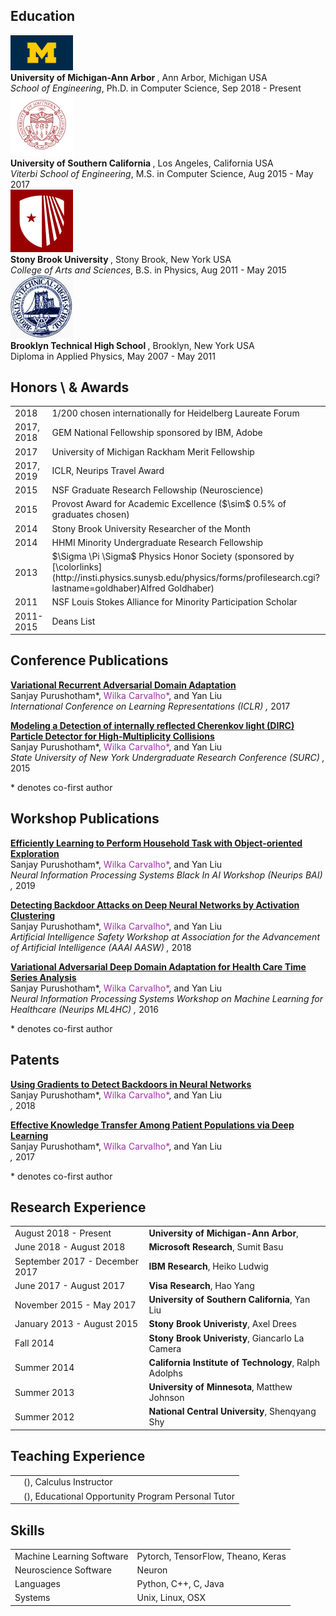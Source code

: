 
## <i class="fa fa-chevron-right"></i> Education

<div class="publications">
<div class="row publications">
  <div class="col-sm-3 center">
    <img class="pub-image responsive" width="100px" src="/files/cv/michigan.jpg">
  </div>
  <div class="col-sm-7 center">
    <strong> University of Michigan-Ann Arbor </strong>, Ann Arbor, Michigan USA<br>
      <i>School of Engineering</i>,
    Ph.D. in Computer Science, Sep 2018 - Present
  </div>
</div>
<div class="row publications">
  <div class="col-sm-3 center">
    <img class="pub-image responsive" width="100px" src="/files/cv/usc.jpg">
  </div>
  <div class="col-sm-7 center">
    <strong> University of Southern California </strong>, Los Angeles, California USA<br>
      <i>Viterbi School of Engineering</i>,
    M.S. in Computer Science, Aug 2015 - May 2017
  </div>
</div>
<div class="row publications">
  <div class="col-sm-3 center">
    <img class="pub-image responsive" width="100px" src="/files/cv/stony.png">
  </div>
  <div class="col-sm-7 center">
    <strong> Stony Brook University </strong>, Stony Brook, New York USA<br>
      <i>College of Arts and Sciences</i>,
    B.S. in Physics, Aug 2011 - May 2015
  </div>
</div>
<div class="row publications">
  <div class="col-sm-3 center">
    <img class="pub-image responsive" width="100px" src="/files/cv/bths.jpg">
  </div>
  <div class="col-sm-7 center">
    <strong> Brooklyn Technical High School </strong>, Brooklyn, New York USA<br>
    Diploma in Applied Physics, May 2007 - May 2011
  </div>
</div>
</div>


## <i class="fa fa-chevron-right"></i> Honors \ & Awards
<table class="table table-hover">
<tr>
  <td class='col-md-2'>2018</td>
  <td>
    1/200 chosen internationally for Heidelberg Laureate Forum
    <!--  -->
  </td>
</tr>
<tr>
  <td class='col-md-2'>2017, 2018</td>
  <td>
    GEM National Fellowship sponsored by IBM, Adobe
    <!--  -->
  </td>
</tr>
<tr>
  <td class='col-md-2'>2017</td>
  <td>
    University of Michigan Rackham Merit Fellowship
    <!--  -->
  </td>
</tr>
<tr>
  <td class='col-md-2'>2017, 2019</td>
  <td>
    ICLR, Neurips Travel Award
    <!--  -->
  </td>
</tr>
<tr>
  <td class='col-md-2'>2015</td>
  <td>
    NSF Graduate Research Fellowship (Neuroscience)
    <!--  -->
  </td>
</tr>
<tr>
  <td class='col-md-2'>2015</td>
  <td>
    Provost Award for Academic Excellence ($\sim$ 0.5% of graduates chosen)
    <!--  -->
  </td>
</tr>
<tr>
  <td class='col-md-2'>2014</td>
  <td>
    Stony Brook University Researcher of the Month
    <!--  -->
  </td>
</tr>
<tr>
  <td class='col-md-2'>2014</td>
  <td>
    HHMI Minority Undergraduate Research Fellowship
    <!--  -->
  </td>
</tr>
<tr>
  <td class='col-md-2'>2013</td>
  <td>
    $\Sigma \Pi \Sigma$ Physics Honor Society (sponsored by [\colorlinks](http://insti.physics.sunysb.edu/physics/forms/profilesearch.cgi?lastname=goldhaber)Alfred Goldhaber)
    <!--  -->
  </td>
</tr>
<tr>
  <td class='col-md-2'>2011</td>
  <td>
    NSF Louis Stokes Alliance for Minority Participation Scholar
    <!--  -->
  </td>
</tr>
<tr>
  <td class='col-md-2'>2011-2015</td>
  <td>
    Deans List
    <!--  -->
  </td>
</tr>
</table>





## <i class="fa fa-chevron-right"></i> Conference Publications

<!-- ### [Google Scholar](https://scholar.google.com/citations?user=tvJTXwoAAAAJ&hl=en)
 -->
<div class="publications">
<div class="row publication">
  <div class="col-sm-3 center">
    <!-- <img class="pub-image responsive" src="/files/iclr_2017/figures/vrada_tsne.png"> -->
  </div>
  <div class="col-sm-7 center">
    <p>
    <strong> <a href="">Variational Recurrent Adversarial Domain Adaptation</a> </strong> <br> 
    Sanjay Purushotham*, <span style="color: #9f30a5">Wilka Carvalho*</span>, and Yan Liu
    <br>
    <em> International Conference on Learning Representations (ICLR) , </em> 2017
    </p>
  </div>
</div>
<div class="row publication">
  <div class="col-sm-3 center">
    <!-- <img class="pub-image responsive" src="/files/iclr_2017/figures/vrada_tsne.png"> -->
  </div>
  <div class="col-sm-7 center">
    <p>
    <strong> <a href="">Modeling a Detection of internally reflected Cherenkov light (DIRC) Particle Detector for High-Multiplicity Collisions</a> </strong> <br> 
    Sanjay Purushotham*, <span style="color: #9f30a5">Wilka Carvalho*</span>, and Yan Liu
    <br>
    <em> State University of New York Undergraduate Research Conference (SURC) , </em> 2015
    </p>
  </div>
</div>
</div>
<p>* denotes co-first author</p>


## <i class="fa fa-chevron-right"></i> Workshop Publications

<!-- ### [Google Scholar](https://scholar.google.com/citations?user=tvJTXwoAAAAJ&hl=en)
 -->
<div class="publications">
<div class="row publication">
  <div class="col-sm-3 center">
    <!-- <img class="pub-image responsive" src="/files/iclr_2017/figures/vrada_tsne.png"> -->
  </div>
  <div class="col-sm-7 center">
    <p>
    <strong> <a href="">Efficiently Learning to Perform Household Task with Object-oriented Exploration</a> </strong> <br> 
    Sanjay Purushotham*, <span style="color: #9f30a5">Wilka Carvalho*</span>, and Yan Liu
    <br>
    <em> Neural Information Processing Systems Black In AI Workshop (Neurips BAI) , </em> 2019
    </p>
  </div>
</div>
<div class="row publication">
  <div class="col-sm-3 center">
    <!-- <img class="pub-image responsive" src="/files/iclr_2017/figures/vrada_tsne.png"> -->
  </div>
  <div class="col-sm-7 center">
    <p>
    <strong> <a href="">Detecting Backdoor Attacks on Deep Neural Networks by Activation Clustering</a> </strong> <br> 
    Sanjay Purushotham*, <span style="color: #9f30a5">Wilka Carvalho*</span>, and Yan Liu
    <br>
    <em> Artificial Intelligence Safety Workshop at Association for the Advancement of Artificial Intelligence (AAAI AASW) , </em> 2018
    </p>
  </div>
</div>
<div class="row publication">
  <div class="col-sm-3 center">
    <!-- <img class="pub-image responsive" src="/files/iclr_2017/figures/vrada_tsne.png"> -->
  </div>
  <div class="col-sm-7 center">
    <p>
    <strong> <a href="">Variational Adversarial Deep Domain Adaptation for Health Care Time Series Analysis</a> </strong> <br> 
    Sanjay Purushotham*, <span style="color: #9f30a5">Wilka Carvalho*</span>, and Yan Liu
    <br>
    <em> Neural Information Processing Systems Workshop on Machine Learning for Healthcare (Neurips ML4HC) , </em> 2016
    </p>
  </div>
</div>
</div>
<p>* denotes co-first author</p>


## <i class="fa fa-chevron-right"></i> Patents

<!-- ### [Google Scholar](https://scholar.google.com/citations?user=tvJTXwoAAAAJ&hl=en)
 -->
<div class="publications">
<div class="row publication">
  <div class="col-sm-3 center">
    <!-- <img class="pub-image responsive" src="/files/iclr_2017/figures/vrada_tsne.png"> -->
  </div>
  <div class="col-sm-7 center">
    <p>
    <strong> <a href="">Using Gradients to Detect Backdoors in Neural Networks</a> </strong> <br> 
    Sanjay Purushotham*, <span style="color: #9f30a5">Wilka Carvalho*</span>, and Yan Liu
    <br>
    <em>  , </em> 2018
    </p>
  </div>
</div>
<div class="row publication">
  <div class="col-sm-3 center">
    <!-- <img class="pub-image responsive" src="/files/iclr_2017/figures/vrada_tsne.png"> -->
  </div>
  <div class="col-sm-7 center">
    <p>
    <strong> <a href="">Effective Knowledge Transfer Among Patient Populations via Deep Learning</a> </strong> <br> 
    Sanjay Purushotham*, <span style="color: #9f30a5">Wilka Carvalho*</span>, and Yan Liu
    <br>
    <em>  , </em> 2017
    </p>
  </div>
</div>
</div>
<p>* denotes co-first author</p>








## <i class="fa fa-chevron-right"></i> Research Experience
<table class="table table-hover">
<tr>
  <td class='col-md-3'>August 2018 - Present</td>
  <td>
    <strong>University of Michigan-Ann Arbor</strong>,  <br>
    
  </td>
</tr>
<tr>
  <td class='col-md-3'>June 2018 - August 2018</td>
  <td>
    <strong>Microsoft Research</strong>, Sumit Basu <br>
    
  </td>
</tr>
<tr>
  <td class='col-md-3'>September 2017 - December 2017</td>
  <td>
    <strong>IBM Research</strong>, Heiko Ludwig <br>
    
  </td>
</tr>
<tr>
  <td class='col-md-3'>June 2017 - August 2017</td>
  <td>
    <strong>Visa Research</strong>, Hao Yang <br>
    
  </td>
</tr>
<tr>
  <td class='col-md-3'>November 2015 - May 2017</td>
  <td>
    <strong>University of Southern California</strong>, Yan Liu <br>
    
  </td>
</tr>
<tr>
  <td class='col-md-3'>January 2013 - August 2015</td>
  <td>
    <strong>Stony Brook Univeristy</strong>, Axel Drees <br>
    
  </td>
</tr>
<tr>
  <td class='col-md-3'>Fall 2014</td>
  <td>
    <strong>Stony Brook Univeristy</strong>, Giancarlo La Camera <br>
    
  </td>
</tr>
<tr>
  <td class='col-md-3'>Summer 2014</td>
  <td>
    <strong>California Institute of Technology</strong>, Ralph Adolphs <br>
    
  </td>
</tr>
<tr>
  <td class='col-md-3'>Summer 2013</td>
  <td>
    <strong>University of Minnesota</strong>, Matthew Johnson <br>
    
  </td>
</tr>
<tr>
  <td class='col-md-3'>Summer 2012</td>
  <td>
    <strong>National Central University</strong>, Shenqyang Shy <br>
    
  </td>
</tr>
</table>


## <i class="fa fa-chevron-right"></i> Teaching Experience
<table class="table table-hover">
<tr>
  <td class='col-md-1'></td>
  <td><strong></strong> (), Calculus Instructor</td>
</tr>
<tr>
  <td class='col-md-1'></td>
  <td><strong></strong> (), Educational Opportunity Program Personal Tutor</td>
</tr>
</table>








## <i class="fa fa-chevron-right"></i> Skills
<table class="table table-hover">
<tr>
  <td class='col-md-2'>Machine Learning Software</td>
  <td markdown="1">
Pytorch, TensorFlow, Theano, Keras
  </td>
</tr>
<tr>
  <td class='col-md-2'>Neuroscience Software</td>
  <td markdown="1">
Neuron
  </td>
</tr>
<tr>
  <td class='col-md-2'>Languages</td>
  <td markdown="1">
Python, C++, C, Java
  </td>
</tr>
<tr>
  <td class='col-md-2'>Systems</td>
  <td markdown="1">
Unix, Linux, OSX
  </td>
</tr>
</table>
